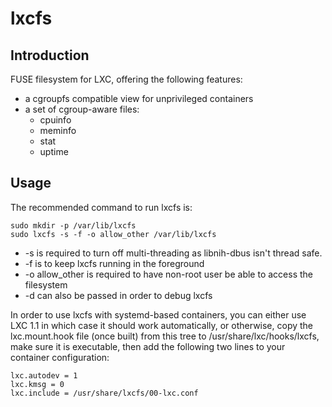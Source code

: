 # lxcfs

## Introduction
FUSE filesystem for LXC, offering the following features:
 - a cgroupfs compatible view for unprivileged containers
 - a set of cgroup-aware files:
   - cpuinfo
   - meminfo
   - stat
   - uptime

## Usage
The recommended command to run lxcfs is:

    sudo mkdir -p /var/lib/lxcfs
    sudo lxcfs -s -f -o allow_other /var/lib/lxcfs

 - -s is required to turn off multi-threading as libnih-dbus isn't thread safe.
 - -f is to keep lxcfs running in the foreground
 - -o allow\_other is required to have non-root user be able to access the filesystem
 - -d can also be passed in order to debug lxcfs


In order to use lxcfs with systemd-based containers, you can either use
LXC 1.1 in which case it should work automatically, or otherwise, copy
the lxc.mount.hook file (once built) from this tree to
/usr/share/lxc/hooks/lxcfs, make sure it is executable, then add the
following two lines to your container configuration:
```
lxc.autodev = 1
lxc.kmsg = 0
lxc.include = /usr/share/lxcfs/00-lxc.conf
```
